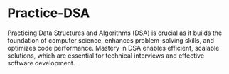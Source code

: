# Practice-DSA
Practicing Data Structures and Algorithms (DSA) is crucial as it builds the foundation of computer science, enhances problem-solving skills, and optimizes code performance. Mastery in DSA enables efficient, scalable solutions, which are essential for technical interviews and effective software development.

